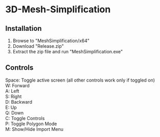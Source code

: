 # 3D-Mesh-Simplification

## Installation

1) Browse to "MeshSimplification/x64"
2) Download "Release.zip"
3) Extract the zip file and run "MeshSimplification.exe"

## Controls

Space: Toggle active screen (all other controls work only if toggled on) <br/>
W: Forward <br/>
A: Left <br/>
S: Right <br/>
D: Backward <br/>
E: Up <br/>
Q: Down <br/>
C: Toggle Controls <br/>
P: Toggle Polygon Mode <br/>
M: Show/Hide Import Menu <br/>
